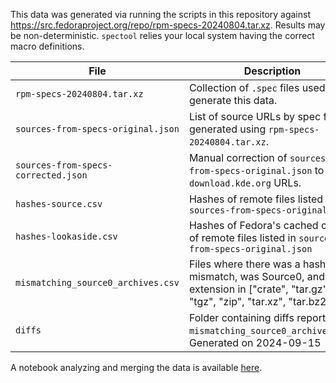 This data was generated via running the scripts in this repository against https://src.fedoraproject.org/repo/rpm-specs-20240804.tar.xz.
Results may be non-deterministic. `spectool` relies your local system having the correct macro definitions.

| File | Description |
| ---- | ----------- |
| `rpm-specs-20240804.tar.xz` | Collection of `.spec` files used to generate this data. |
| `sources-from-specs-original.json` | List of source URLs by spec file, generated using `rpm-specs-20240804.tar.xz`. |
| `sources-from-specs-corrected.json` | Manual correction of `sources-from-specs-original.json` to fix `download.kde.org` URLs. |
| `hashes-source.csv` | Hashes of remote files listed in `sources-from-specs-original.json` |
| `hashes-lookaside.csv` | Hashes of Fedora's cached copy of remote files listed in `sources-from-specs-original.json` |
| `mismatching_source0_archives.csv` | Files where there was a hash mismatch, was Source0, and had extension in ["crate", "tar.gz", "tgz", "zip", "tar.xz", "tar.bz2"]. |
| `diffs` | Folder containing diffs report from `mismatching_source0_archives.csv`. Generated on 2024-09-15 |

A notebook analyzing and merging the data is available [here](https://app.hex.tech/ce95f2e2-5039-4b96-810b-cd4c222f45fa/app/e0d5de4e-4960-48f7-9ef4-a942657b4fe6/latest).
